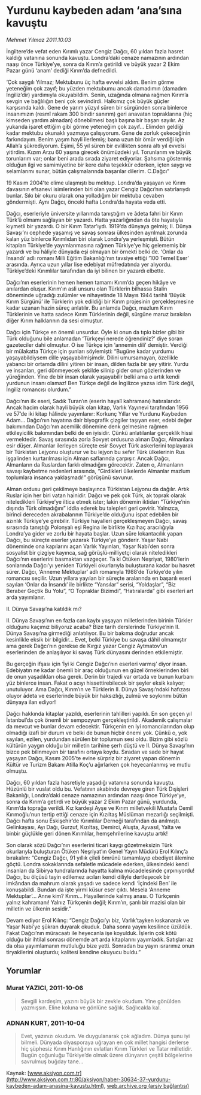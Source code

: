 # Yurdunu kaybeden adam ‘ana’sına kavuştu

*Mehmet Yılmaz 2011.10.03*

<font class="agenda2NewsSpot">
 İngiltere’de vefat eden Kırımlı yazar Cengiz Dağcı, 60 yıldan fazla hasret kaldığı vatanına sonunda kavuştu. Londra’daki cenaze namazının ardından naaşı önce Türkiye’ye, sonra da Kırım’a getirildi ve büyük yazar 2 Ekim Pazar günü ‘anam’ dediği Kırım’da defnedildi.
</font>
<font class="newsDetail">
 <p>
  <p class="MsoNormal">
   ‘Çok saygılı Yılmaz; Mektubunu üç hafta evvelsi aldım. Benim görme yeteneğim çok zayıf; bu yüzden mektubumu ancak damadımın (damadım İngiliz’dir) yardımıyla okuyabildim. Senin, uzağında olmana rağmen Kırım’a sevgin ve bağlılığın beni çok sevindirdi. Halkımız çok büyük güçler karşısında kaldı. Gene de yarım yüzyıl süren bir sürgünden sonra binlerce insanımızın (resmî rakam 300 bindir sanırım) geri anavatan topraklarına (hiç kimseden yardım almadan) dönebilmesi başlı başına bir başarı sayılır.
   <span>
   </span>
   Az yukarıda işaret ettiğim gibi görme yeteneğim çok zayıf... Elimden geldiği kadar mektubu okunaklı yazmaya çalışıyorum. Gene de zorluk çekeceğinin farkındayım. Benim yaşım hayli ilerlemiş; bana uzun bir ömür verdiği için Allah’a şükrediyorum. Eşimi, 55 yıl süren bir evlilikten sonra altı yıl evvelsi yitirdim. Kızım Arzu 60 yaşına girecek önümüzdeki yıl. Torunlarım ve büyük torunlarım var; onlar beni arada sırada ziyaret ediyorlar. Şahsıma göstermiş olduğun ilgi ve samimiyetine bir kere daha teşekkür ederken, içten saygı ve selamlarımı sunar, bütün çalışmalarında başarılar dilerim.
   <span>
   </span>
   C.Dağcı”
  </p>
  <p class="MsoNormal">
   19 Kasım 2004’te elime ulaşmıştı bu mektup. Londra’da yaşayan ve Kırım davasının efsanevi isimlerinden biri olan yazar Cengiz Dağcı’nın satırlarıydı bunlar. Sıkı bir okuru olarak ona yolladığım bir mektuba cevaben göndermişti. Aynı Dağcı, önceki hafta Londra’da hayata veda etti.
  </p>
  <p class="MsoNormal">
   Dağcı, eserleriyle üniversite yıllarımda tanıştığım ve âdeta fahri bir Kırım Türk’ü olmamı sağlayan bir yazardı. Hatta yazarlığından da öte hayatıyla kıymetli bir yazardı. O bir Kırım Tatar’ıydı. 1919’da dünyaya gelmiş; II. Dünya Savaşı’nı cephede yaşamış ve savaş sonrası ülkesinden ayrılmak zorunda kalan yüz binlerce Kırımlıdan biri olarak Londra’ya yerleşmişti. Bütün kitapları Türkiye’de yayımlanmasına rağmen Türkiye’ye hiç gelememiş bir yazardı ve bu hâliyle dünyada eşi olmayan bir örnekti belki de. ‘Onlar da İnsandı’ adlı romanı Milli Eğitim Bakanlığı’nın tavsiye ettiği ‘100 Temel Eser’ arasında. Ayrıca uzun yıllar lise edebiyat müfredatında yer alıyordu. Türkiye’deki Kırımlılar tarafından da iyi bilinen bir yazardı elbette.
  </p>
  <p class="MsoNormal">
   Dağcı’nın eserlerinin hemen hemen tamamı Kırım’da geçen hikâye ve anılardan oluşur. Kırım’ın asli unsuru olan Türklerin bilhassa Stalin döneminde uğradığı zulümler ve nihayetinde 18 Mayıs 1944 tarihli ‘Büyük Kırım Sürgünü’ ile Türklerin yok edildiği bir Kırım projesinin gerçekleşmesine kadar uzanan hazin süreç anlatılır. Bu anlamda Dağcı, mazlum Kırım Türklerinin ve hatta sadece Kırım Türklerinin değil, sürgüne maruz bırakılan diğer Kırım halklarının da sesi olmuştur.
  </p>
  <p class="MsoNormal">
   Dağcı için Türkçe en önemli unsurdur. Öyle ki onun da tıpkı bizler gibi bir Türk olduğunu bile anlamadan ‘Türkçeyi nerede öğrendiniz?’ diye soran gazeteciler dahi olmuştur. O ise Türkçe için ‘annemin dili’ demiştir. Verdiği bir mülakatta Türkçe için şunları söylemişti: “Bugüne kadar yurdumu yaşayabildiysem dille yaşayabilmişimdir. Dilini umursamayan, özellikle yabancı bir ortamda dilini yitiren bir insan, dilden fazla bir şey yitirir. Yurdu ve insanları, geri dönmeyecek şekilde silinip gider onun gözlerinden ve yüreğinden. Yine de bir insan olarak yaşayabilir belki ama o artık kendi yurdunun insanı olamaz! Ben Türkçe değil de İngilizce yazsa idim Türk değil, İngiliz romancısı olurdum.”
  </p>
  <p class="MsoNormal">
   Dağcı’nın ilk eseri, Sadık Turan’ın (eserin hayalî kahramanı) hatıralarıdır. Ancak hacim olarak hayli büyük olan kitap, Varlık Yayınevi tarafından 1956 ve 57’de iki kitap hâlinde yayımlanır: Korkunç Yıllar ve Yurdunu Kaybeden Adam... Dağcı’nın hayatına dair biyografik çizgiler taşıyan eser, edebi değer bakımından Dağcı’nın acemilik dönemine denk gelmesine rağmen etkileyicilik bakımından belki de en iyisidir. Çünkü anlatılanlar gerçeklik hissi vermektedir. Savaş sırasında zorla Sovyet ordusuna alınan Dağcı, Almanlara esir düşer. Almanlar ilerleyen süreçte esir Sovyet Türk askerlerini toplayarak bir Türkistan Lejyonu oluşturur ve bu lejyon bu sefer Türk ülkelerinin Rus işgalinden kurtarılması için Alman saflarında çarpışır. Ancak Dağcı, Almanların da Ruslardan farklı olmadığını görecektir. Zaten o, Almanların savaşı kaybetme nedenleri arasında, “Girdikleri ülkelerde Almanlar mazlum toplumlara insanca yaklaşmadı!” görüşünü savunur.
  </p>
  <p class="MsoNormal">
   Alman ordusu geri çekilmeye başlayınca Türkistan Lejyonu da dağılır. Artık Ruslar için her biri vatan hainidir. Dağcı ve pek çok Türk, ak toprak olarak niteledikleri Türkiye’ye iltica etmek ister; lakin dönemin iktidarı “Türkiye’nin dışında Türk olmadığını” iddia ederek bu talepleri geri çevirir. Yalnızca, birinci dereceden akrabalarının Türkiye’de olduğunu ispat edebilen bir azınlık Türkiye’ye girebilir. Türkiye hayalleri gerçekleşmeyen Dağcı, savaş sırasında tanıştığı Polonyalı eşi Regina ile birlikte Kızılhaç aracılığıyla Londra’ya gider ve zorlu bir hayata başlar. Uzun süre lokantacılık yapan Dağcı, bu süreçte eserler yazarak Türkiye’ye gönderir. Yaşar Nabi döneminde ona kapılarını açan Varlık Yayınları, Yaşar Nabi’den sonra sosyalist bir çizgiye kayınca, sağ görüşlü-milliyetçi olarak niteledikleri Dağcı’nın eserlerini basmaktan vazgeçer. Ta ki Ötüken Neşriyat, 1980’lerin sonlarında Dağcı’yı yeniden Türkiyeli okurlarıyla buluşturana kadar bu hasret sürer. Dağcı, ‘Anneme Mektuplar’ adlı romanıyla 1988’de Türkiye’de yılın romancısı seçilir. Uzun yıllara yayılan bir süreçte aralarında en başarılı eseri sayılan ‘Onlar da İnsandı’ ile birlikte “Yansılar” serisi, “Yoldaşlar”, “Biz Beraber Geçtik Bu Yolu”, “O Topraklar Bizimdi”, “Hatıralarda” gibi eserleri art arda yayımlanır.
  </p>
  <p class="MsoNormal">
  </p>
  <p class="MsoNormal">
   II. Dünya Savaşı’na katıldık mı?
  </p>
  <p class="MsoNormal">
   II. Dünya Savaşı’nın en fazla can kaybı yaşayan milletlerinden birinin Türkler olduğunu kaçımız biliyoruz acaba? Bize tarih derslerinde Türkiye’nin II. Dünya Savaşı’na girmediği anlatılıyor. Bu bir bakıma doğrudur ancak kesinlikle eksik bir bilgidir... Evet, belki Türkiye bu savaşa dâhil olmamıştır ama gerek Dağcı’nın gerekse de Kırgız yazar Cengiz Aytmatov’un eserlerinden de anlaşılıyor ki savaş Türk dünyasını derinden etkilemiştir.
  </p>
  <p class="MsoNormal">
   Bu gerçeğin ifşası için ‘İyi ki Cengiz Dağcı’nın eserleri varmış’ diyor insan. Edebiyatın ne kadar önemli bir araç olduğunun en güzel örneklerinden biri de onun yaşadıkları olsa gerek. Derin bir trajedi var ortada ve bunun kurbanı yüz binlerce insan. Fakat o acıyı hissettirebilecek bir şeyler eksik kalıyor; unutuluyor. Ama Dağcı, Kırım’ın ve Türklerin II. Dünya Savaşı’ndaki hafızası oluyor âdeta ve eserlerinde büyük bir haksızlığı, zulmü ve soykırımı bütün dünyaya ilan ediyor!
  </p>
  <p class="MsoNormal">
   Dağcı hakkında kitaplar yazıldı, eserlerinin tahlilleri yapıldı. En son geçen yıl İstanbul’da çok önemli bir sempozyum gerçekleştirildi. Akademik çalışmalar da mevcut ve bunlar devam edecektir. Türkçenin en iyi romancılarından olup olmadığı izafi bir durum ve belki de bunun hiçbir önemi yok. Çünkü o, yok sayılan, ezilen, yurdundan sürülen bir toplumun sesi oldu. Bizim gibi sözlü kültürün yaygın olduğu bir milletin tarihine şerh düştü ve II. Dünya Savaşı’nın bizce pek bilinmeyen bir tarafını ortaya koydu. Sıradan ve sade bir hayat yaşayan Dağcı, Kasım 2005’te evine sürpriz bir ziyaret yapan dönemin Kültür ve Turizm Bakanı Atilla Koç’u ağırlarken çok heyecanlanmış ve mutlu olmuştu.
  </p>
  <p class="MsoNormal">
   Dağcı, 60 yıldan fazla hasretiyle yaşadığı vatanına sonunda kavuştu. Hüzünlü bir vuslat oldu bu. Vefatının akabinde devreye giren Türk Dışişleri Bakanlığı, Londra’daki cenaze namazının ardından naaşı önce Türkiye’ye, sonra da Kırım’a getirdi ve büyük yazar 2 Ekim Pazar günü, yurdunda, Kırım’da toprağa verildi. Kız kardeşi Ayşe ve Kırım milletvekili Mustafa Cemil Kırımoğlu’nun tertip ettiği cenaze için Kızıltaş Müslüman mezarlığı seçilmişti. Dağcı hafta sonu Eskişehir’de Kırımlılar Derneği tarafından da anılmıştı. Gelinkayası, Ayı Dağı, Gurzuf, Kızıltaş, Demirci, Aluşta, Ayvasıl, Yalta ve binbir güçlükle geri dönen Kırımlılar, hemşehrilerine kavuştu artık!
  </p>
  <p class="MsoNormal">
   Son olarak sözü Dağcı’nın eserlerini ticari kaygı gözetmeksizin Türk okurlarıyla buluşturan Ötüken Neşriyat’ın Genel Yayın Müdürü Erol Kılınç’a bırakalım: “Cengiz Dağcı, 91 yıllık çileli ömrünü tamamlayıp ebediyet âlemine göçtü. Londra sokaklarında sefaletle mücadele ederken, ülkesindeki kendi insanları da Sibirya tundralarında hayatta kalma mücadelesinde çırpınıyordu! Dağcı, bu ölçüsü tayin edilemez acıları kendi diliyle dertleşecek bir imkândan da mahrum olarak yaşadı ve sadece kendi ‘İçindeki Ben’ ile konuşabildi. Bundan da işte yirmi küsur eser çıktı. Mesela ‘Anneme Mektuplar’… Anne kim? Kırım… Hayallerinde kalmış anası. O Türkçenin yalnız kahramanı! Yalnız Türkçenin değil; Kırım’ın, şanlı bir mazisi olan bir milletin ve ülkenin sesidir.”
  </p>
  <p class="MsoNormal">
   Devam ediyor Erol Kılınç: “Cengiz Dağcı’yı biz, Varlık’tayken kıskanarak ve Yaşar Nabi’ye şükran duyarak okuduk. Daha sonra yayını kesilince üzüldük. Fakat Dağcı’nın müracaatı ile heyecanla işe koyulduk. İşlerin çok kötü olduğu bir ihtilal sonrası dönemde art arda kitaplarını yayımladık. Satışları az da olsa yayımlamanın mutluluğu bize yetti. Sonradan bu yayın ısrarımız onun tiryakilerini oluşturdu; kalitesi kendine okuyucu buldu.”
  </p>
 </p>
</font>

## Yorumlar

### Murat YAZICI, 2011-10-06
> Sevgili kardeşim, yazını büyük bir zevkle okudum. Yine gönülden yazmışsın. Eline koluna ve gönlüne sağlık. Sağlıcakla kal.

### ADNAN KURT, 2011-10-04
> Evet, yazınızı okudum. Ve duygulanarak çok ağladım. Dünya şunu iyi bilmeli. Dünyada diyasporaya uğrayan en çok millet hangisi derlerse hiç şüphesiz Kırım Hanlığının evlatları Kırım Türkleri ve Tatar milletidir. Bugün çoğunluğu Türkiye’de olmak üzere dünyanın çeşitli bölgelerine savrulmuş buğday tane...

Kaynak: [www.aksiyon.com.tr](http://www.aksiyon.com.tr:80/aksiyon/haber-30634-37-yurdunu-kaybeden-adam-anasina-kavustu.html), [web.archive.org (arşiv bağlantısı)](http://web.archive.org/web/20111228124514/http://www.aksiyon.com.tr:80/aksiyon/haber-30634-37-yurdunu-kaybeden-adam-anasina-kavustu.html)
